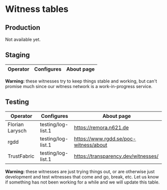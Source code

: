 # Witness tables

## Production

Not available yet.

## Staging

| Operator | Configures | About page                               | 
| -------- | ---------- | ---------------------------------------- |

**Warning:** these witnesses try to keep things stable and working, but can't
promise much since our witness network is a work-in-progress service.

## Testing

| Operator        | Configures         | About page                               |
| --------------- | ------------------ | ---------------------------------------- |
| Florian Larysch | testing/log-list.1 | https://remora.n621.de                   |
| rgdd            | testing/log-list.1 | https://www.rgdd.se/poc-witness/about    |
| TrustFabric     | testing/log-list.1 | https://transparency.dev/witnesses/      |

**Warning:** these witnesses are just trying things out, or are otherwise just
development and test witnesses that come and go, break, etc.  Let us know if
something has not been working for a while and we will update this table.
